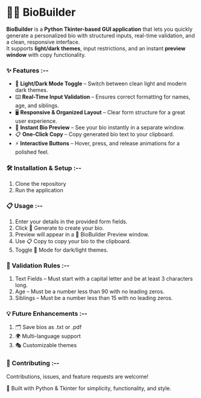# 🧑‍💻 BioBuilder

**BioBuilder** is a **Python Tkinter-based GUI application** that lets you quickly generate a personalized bio with structured inputs, real-time validation, and a clean, responsive interface.  
It supports **light/dark themes**, input restrictions, and an instant **preview window** with copy functionality.

### ✨ Features :--
- 🎨 **Light/Dark Mode Toggle** – Switch between clean light and modern dark themes.
- ⌨️ **Real-Time Input Validation** – Ensures correct formatting for names, age, and siblings.
- 🖥 **Responsive & Organized Layout** – Clear form structure for a great user experience.
- 📄 **Instant Bio Preview** – See your bio instantly in a separate window.
- 📋 **One-Click Copy** – Copy generated bio text to your clipboard.
- ⚡ **Interactive Buttons** – Hover, press, and release animations for a polished feel.

### 🛠 Installation & Setup :--

1. Clone the repository
2. Run the application

### 📋 Usage :--
1. Enter your details in the provided form fields.
2. Click 📝 Generate to create your bio.
3. Preview will appear in a 📄 BioBuilder Preview window.
4. Use 📋 Copy to copy your bio to the clipboard.
5. Toggle 🌙 Mode for dark/light themes.

### 🧩 Validation Rules :--
1. Text Fields – Must start with a capital letter and be at least 3 characters long.
2. Age – Must be a number less than 90 with no leading zeros.
3. Siblings – Must be a number less than 15 with no leading zeros.

### 💡 Future Enhancements :--
1. 🗂 Save bios as .txt or .pdf
2. 🌍 Multi-language support
3. 🎭 Customizable themes

### 🤝 Contributing :--
Contributions, issues, and feature requests are welcome!

🚀 Built with Python & Tkinter for simplicity, functionality, and style.
